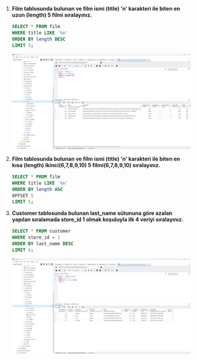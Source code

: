 1. **Film tablosunda bulunan ve film ismi (title) 'n' karakteri ile biten en uzun (length) 5 filmi sıralayınız.**

    ```sql
    SELECT * FROM film
    WHERE title LIKE '%n'
    ORDER BY length DESC
    LIMIT 5;
    ```
    ![Cevap01](https://github.com/mahirozkan/patika-plus-back-end-web-developer/blob/master/week-6/Odev05/s01.png)

2. **Film tablosunda bulunan ve film ismi (title) 'n' karakteri ile biten en kısa (length) ikinci(6,7,8,9,10) 5 filmi(6,7,8,9,10) sıralayınız.**

    ```sql
    SELECT * FROM film
    WHERE title LIKE '%n'
    ORDER BY length ASC
    OFFSET 5
    LIMIT 5;
    ```

3. **Customer tablosunda bulunan last_name sütununa göre azalan yapılan sıralamada store_id 1 olmak koşuluyla ilk 4 veriyi sıralayınız.**

    ```sql
    SELECT * FROM customer
    WHERE store_id = 1
    ORDER BY last_name DESC
    LIMIT 4;
    ```
    ![Cevap03](https://github.com/mahirozkan/patika-plus-back-end-web-developer/blob/master/week-6/Odev05/s03.png)
